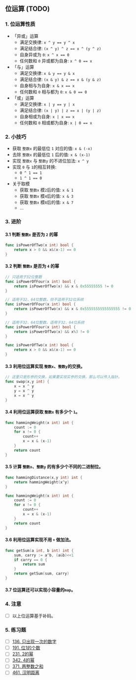 
## 位运算 (TODO)
### 1. 位运算性质
- 「异或」运算
    - 满足交换律: `x ^ y == y ^ x`
    - 满足结合律: `(x ^ y) ^ z == x ^ (y ^ z)`
    - 自身异或为 `0`: `x ^ x == 0`
    - 任何数和 `0` 异或都为自身: `x ^ 0 == x`
- 「与」运算
    - 满足交换律: `x & y == y & x`
    - 满足结合律: `(x & y) & z == x & (y & z)`
    - 自身相与为自身: `x & x == x`
    - 任何数和 `0` 相与都为 `0`: `x & 0 == 0`
- 「或」运算
    - 满足交换律: `x | y == y | x`
    - 满足结合律: `(x | y) | z == x | (y | z)`
    - 自身相或为自身: `x | x == x`
    - 任何数和 `0` 相或都为自身: `x | 0 == x`

### 2. 小技巧
- 获取 `整数x` 的最低位 `1` 对应的值: `x & (-x)`
- 去除 `整数x` 的最低位 `1` 后的值: `x & (x-1)`
- 实现 `整数x` 与 `整数y` 的不进位加法: `x ^ y`
- 实现 `0` 与 `1`的相互转换: 
    - `0 ^ 1 == 1`
    - `1 ^ 1 == 0`
- 关于取模
    - 获取 `整数x` 模`2`后的值: `x & 1`
    - 获取 `整数x` 模`4`后的值: `x & 3`
    - 获取 `整数x` 模`8`后的值: `x & 7`
    - ...

### 3. 进阶
#### 3.1 判断 `整数x` 是否为 `2` 的幂
```go
func isPowerOfTwo(x int) bool {
    return x > 0 && x&(x-1) == 0
}
```
#### 3.2 判断 `整数x` 是否为 `4` 的幂
```go
// 只适用于32位整数
func isPowerOfFour(x int) bool {
    return isPowerOfTwo(x) && x & 0x55555555 != 0
}

// 适用于32、64位整数，但不适用于32位系统
func isPowerOfFour(x int) bool {
    return isPowerOfTwo(x) && x & 0x5555555555555555 != 0
}

// 适用于32、64位整数，适用于32、64位系统
func isPowerOfFour(x int) bool {
    return isPowerOfTwo(x) && x%3 != 0
}

func isPowerOfTwo(x int) bool {
    return x > 0 && x&(x-1) == 0
}
```
#### 3.3 利用位运算实现 `整数x`、`整数y`的交换。
```go
// 这里只是形参的交换，如果要实现实参的交换，那么可以传入指针。
func swap(x,y int) {
    x = x ^ y
    y = x ^ y
    x = x ^ y
}
```
#### 3.4 利用位运算获取 `整数x` 有多少个 `1`。
```go
func hammingWeight(x int) int {
    count := 0
    for x != 0 {
        count++
        x = x & (x-1) 
    }
    return count
}
```
#### 3.5 计算 `整数x`、`整数y` 的有多少个不同的二进制位。
```go
func hammingDistance(x,y int) int {
    return hammingWeight(x^y)
}

func hammingWeight(x int) int {
    count := 0
    for x != 0 {
        count++
        x = x & (x-1) 
    }
    return count
}
```
#### 3.6 利用位运算实现不用 `+` 做加法。
```go
func getSum(a int, b int) int {
    sum, carry := a^b, (a&b)<<1
    if carry == 0 {
        return sum
    }
    return getSum(sum, carry)
}
```
#### 3.7 位运算还可以实现小容量的`map`。

### 4. 注意
- [ ] 以上位运算基于补码。

### 5. 练习题
- [ ] [136. 只出现一次的数字](https://leetcode-cn.com/problems/single-number/)
- [ ] [191. 位1的个数](https://leetcode-cn.com/problems/number-of-1-bits/)
- [ ] [231. 2的幂](https://leetcode-cn.com/problems/power-of-two/)
- [ ] [342. 4的幂](https://leetcode-cn.com/problems/power-of-four/)
- [ ] [371. 两整数之和](https://leetcode-cn.com/problems/sum-of-two-integers/submissions/)
- [ ] [461. 汉明距离](https://leetcode-cn.com/problems/hamming-distance/)
